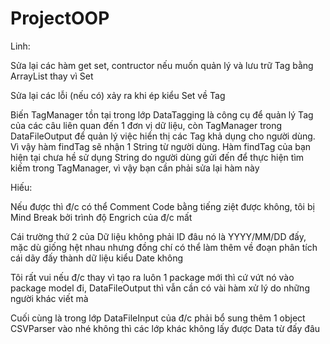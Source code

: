 # ProjectOOP
Linh:

Sửa lại các hàm get set, contructor nếu muốn quản lý và lưu trữ Tag bằng ArrayList thay vì Set

Sửa lại các lỗi (nếu có) xảy ra khi ép kiểu Set về Tag

Biến TagManager tồn tại trong lớp DataTagging là công cụ để quản lý Tag của các câu liên quan đến 1 đơn vị dữ liệu, còn TagManager trong DataFileOutput để quản lý việc hiển thị các Tag khả dụng cho người dùng. Vì vậy hàm findTag sẽ nhận 1 String từ người dùng. Hàm findTag của bạn hiện tại chưa hề sử dụng String do người dùng gửi đến để thực hiện tìm kiếm trong TagManager, vì vậy bạn cần phải sửa lại hàm này 

Hiếu:

Nếu được thì đ/c có thể Comment Code bằng tiếng ziệt được không, tôi bị Mind Break bởi trình độ Engrich của đ/c mất

Cái trường thứ 2 của Dữ liệu không phải ID đâu nó là YYYY/MM/DD đấy, mặc dù giống hệt nhau nhưng đồng chí có thể làm thêm về đoạn phân tích cái dãy đấy thành dữ liệu kiểu Date không

Tôi rất vui nếu đ/c thay vì tạo ra luôn 1 package mới thì cứ vứt nó vào package model đi, DataFileOutput thì vẫn cần có vài hàm xử lý do những người khác viết mà

Cuối cùng là trong lớp DataFileInput của đ/c phải bổ sung thêm 1 object CSVParser vào nhé không thì các lớp khác không lấy được Data từ đấy đâu
